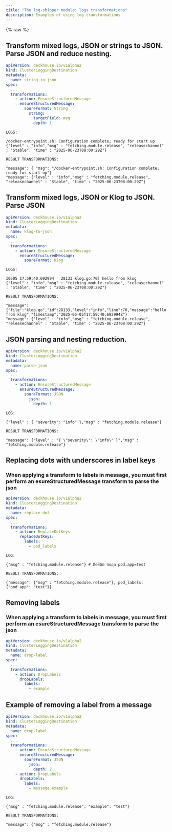 ```yaml
---
title: "The log-shipper module: logs transformations"
description: Examples of using log transformations
---
```


{% raw %}

## Transform mixed logs, JSON or strings to JSON. Parse JSON and reduce nesting.

```yaml
apiVersion: deckhouse.io/v1alpha2
kind: ClusterLoggingDestination
metadata:
  name: string-to-json
spec:
  ...
  transformations:
    - action: EnsureStructuredMessage
      ensureStructuredMessage:
        soureFormat: String
          string:
            targetField: msg
            depth: 1
```

```
LOGS:

/docker-entrypoint.sh: Configuration complete; ready for start up
{"level" : "info","msg" : "fetching.module.release", "releasechannel" : "Stable", "time" : "2025-06-23T08:00:29Z"}

RESULT TRANSFORMATIONS:

"message": { "msg": "/docker-entrypoint.sh: Configuration complete; ready for start up"}
"message": {"level" : "info","msg" : "fetching.module.release", "releasechannel" : "Stable", "time" : "2025-06-23T08:00:29Z"}

```

## Transform mixed logs, JSON or Klog to JSON. Parse JSON

```yaml
apiVersion: deckhouse.io/v1alpha2
kind: ClusterLoggingDestination
metadata:
  name: klog-to-json
spec:
  ...
  transformations:
    - action: EnsureStructuredMessage
      ensureStructuredMessage:
        soureFormat: Klog
```

```
LOGS:

I0505 17:59:40.692994   28133 klog.go:70] hello from klog
{"level" : "info","msg" : "fetching.module.release", "releasechannel" : "Stable", "time" : "2025-06-23T08:00:29Z"}

RESULT TRANSFORMATIONS:

"message": {"file":"klog.go","id":28133,"level":"info","line":70,"message":"hello from klog","timestamp":"2025-05-05T17:59:40.692994Z"}
"message": {"level" : "info","msg" : "fetching.module.release", "releasechannel" : "Stable", "time" : "2025-06-23T08:00:29Z"}

```

## JSON parsing and nesting reduction.


```yaml
apiVersion: deckhouse.io/v1alpha2
kind: ClusterLoggingDestination
metadata:
  name: parse-json
spec:
  ...
  transformations:
    - action: EnsureStructuredMessage
      ensureStructuredMessage:
        soureFormat: JSON
          json:
            depth: 1
```

```
LOG:

{"level" : { "severity": "info" },"msg" : "fetching.module.release"}

RESULT TRANSFORMATIONS:

"message": {"level" : "{ \"severity\": \"info\" }","msg" : "fetching.module.release"}

```

## Replacing dots with underscores in label keys

### When applying a transform to labels in message, you must first perform an esureStructuredMessage transform to parse the json

```yaml
apiVersion: deckhouse.io/v1alpha2
kind: ClusterLoggingDestination
metadata:
  name: replace-dot
spec:
  ...
  transformations:
    - action: ReplaceDotKeys
      replaceDotKeys:
        labels:
          - pod_labels
```

```
LOG:

{"msg" : "fetching.module.release"} # Лейбл пода pod.app=test

RESULT TRANSFORMATIONS:

{"message": {"msg" : "fetching.module.release"}, pod_labels: {"pod_app": "test"}}

```

## Removing labels

### When applying a transform to labels in message, you must first perform an esureStructuredMessage transform to parse the json

```yaml
apiVersion: deckhouse.io/v1alpha2
kind: ClusterLoggingDestination
metadata:
  name: drop-label
spec:
  ...
  transformations:
    - action: DropLabels
      dropLabels:
        labels:
          - example
```

## Example of removing a label from a message

```yaml
apiVersion: deckhouse.io/v1alpha2
kind: ClusterLoggingDestination
metadata:
  name: drop-label
spec:
  ...
  transformations:
    - action: EnsureStructuredMessage
      ensureStructuredMessage:
        soureFormat: JSON
          json:
            depth: 2
    - action: DropLabels
      dropLabels:
        labels:
          - message.example
```

```
LOG:

{"msg" : "fetching.module.release", "example": "test"}

RESULT TRANSFORMATIONS:

"message": {"msg" : "fetching.module.release"}

```
